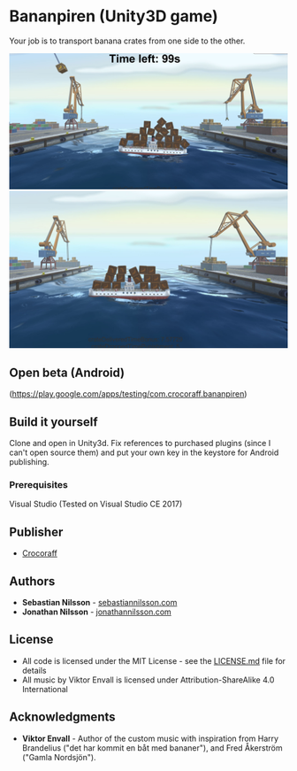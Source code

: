 # Bananpiren (Unity3D game)
Your job is to transport banana crates from one side to the other. 

![Screenshot 1](PublishingMaterial/exp/functional_image_1024x500.png)
![Screenshot 2](PublishingMaterial/exp/tv_banner_1280x720.png)

## Open beta (Android)
(https://play.google.com/apps/testing/com.crocoraff.bananpiren)


## Build it yourself
Clone and open in Unity3d. Fix references to purchased plugins (since I can't open source them) and put your own key in the keystore for Android publishing.

### Prerequisites
Visual Studio (Tested on Visual Studio CE 2017)


## Publisher
* [Crocoraff](http://crocoraff.se)

## Authors
* **Sebastian Nilsson** - [sebastiannilsson.com](http://sebastiannilsson.com)
* **Jonathan Nilsson** - [jonathannilsson.com](http://jonathannilsson.com)

## License

* All code is licensed under the MIT License - see the [LICENSE.md](LICENSE.md) file for details
* All music by Viktor Envall is licensed under Attribution-ShareAlike 4.0 International


## Acknowledgments
* **Viktor Envall** - Author of the custom music with inspiration from Harry Brandelius ("det har kommit en båt med bananer"), and Fred Åkerström ("Gamla Nordsjön").